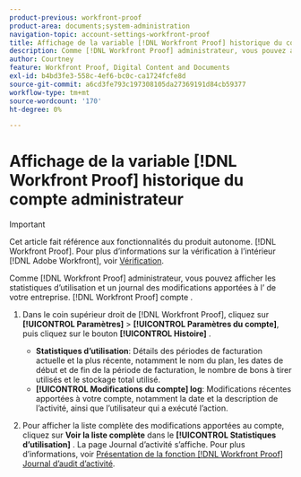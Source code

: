 ```yaml
---
product-previous: workfront-proof
product-area: documents;system-administration
navigation-topic: account-settings-workfront-proof
title: Affichage de la variable [!DNL Workfront Proof] historique du compte administrateur
description: Comme [!DNL Workfront Proof] administrateur, vous pouvez afficher les statistiques d’utilisation et un journal des modifications apportées à l’ de votre entreprise. [!DNL Workfront Proof] compte .
author: Courtney
feature: Workfront Proof, Digital Content and Documents
exl-id: b4bd3fe3-558c-4ef6-bc0c-ca1724fcfe8d
source-git-commit: a6cd3fe793c197308105da27369191d84cb59377
workflow-type: tm+mt
source-wordcount: '170'
ht-degree: 0%

---
```


# Affichage de la variable [!DNL Workfront Proof] historique du compte administrateur

>[!IMPORTANT]
>
>Cet article fait référence aux fonctionnalités du produit autonome. [!DNL Workfront Proof]. Pour plus d’informations sur la vérification à l’intérieur [!DNL Adobe Workfront], voir [Vérification](../../../review-and-approve-work/proofing/proofing.md).

Comme [!DNL Workfront Proof] administrateur, vous pouvez afficher les statistiques d’utilisation et un journal des modifications apportées à l’ de votre entreprise. [!DNL Workfront Proof] compte .

1. Dans le coin supérieur droit de [!DNL Workfront Proof], cliquez sur **[!UICONTROL Paramètres]** > **[!UICONTROL Paramètres du compte]**, puis cliquez sur le bouton **[!UICONTROL Histoire]** .

   * **Statistiques d’utilisation**: Détails des périodes de facturation actuelle et la plus récente, notamment le nom du plan, les dates de début et de fin de la période de facturation, le nombre de bons à tirer utilisés et le stockage total utilisé.
   * **[!UICONTROL Modifications du compte] log**: Modifications récentes apportées à votre compte, notamment la date et la description de l’activité, ainsi que l’utilisateur qui a exécuté l’action.

1. Pour afficher la liste complète des modifications apportées au compte, cliquez sur **Voir la liste complète** dans le **[!UICONTROL Statistiques d’utilisation]** .
La page Journal d’activité s’affiche. Pour plus d’informations, voir [Présentation de la fonction [!DNL Workfront Proof] Journal d’audit d’activité](../../../workfront-proof/wp-work-proofsfiles/basic-features/activity-audit-trail.md).
